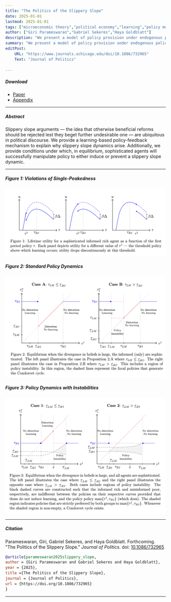```yaml
---
title: "The Politics of the Slippery Slope" 
date: 2025-01-01
lastmod: 2025-01-01
tags: ["microeconomic theory","political economy","learning","policy momentum"]
author: ["Giri Parameswaran","Gabriel Sekeres","Haya Goldblatt"]
description: "We present a model of policy provision under endogenous policy momentum and a divided, misinformed polity. Forthcoming in the *Journal of Politics*." 
summary: "We present a model of policy provision under endogenous policy momentum and a divided, misinformed polity." 
editPost:
    URL: "https://www.journals.uchicago.edu/doi/10.1086/732965"
    Text: "Journal of Politics"

---
```


##### Download

+ [Paper](/papers/slippery_slope/gsekeres_slippery_slope.pdf)
+ [Appendix](/papers/slippery_slope/gsekeres_slippery_slope_appendix.pdf)


---

##### Abstract

Slippery slope arguments — the idea that otherwise beneficial reforms should be rejected lest they beget further undesirable one — are ubiquitous in political discourse. We provide a learning-based policy-feedback mechanism to explain why slippery slope dynamics arise. Additionally, we provide conditions under which, in equilibrium, sophisticated agents will successfully manipulate policy to either induce or prevent a slippery slope dynamic.

---
##### Figure 1: Violations of Single-Peakedness

![](figure1.png)

##### Figure 2: Standard Policy Dynamics

![](figure2.png)

##### Figure 3: Policy Dynamics with Instabilities

![](figure3.png)

---

##### Citation

Parameswaran, Giri, Gabriel Sekeres, and Haya Goldblatt. Forthcoming. "The Politics of the Slippery Slope." *Journal of Politics*. doi: [10.1086/732965](https://doi.org/10.1086/732965)

```BibTeX
@article{parameswaran2025slippery_slope,
author = {Giri Parameswaran and Gabriel Sekeres and Haya Goldblatt},
year = {2025},
title ={The Politics of the Slippery Slope},
journal = {Journal of Politics},
url = {https://doi.org/10.1086/732965}
}
```

---
